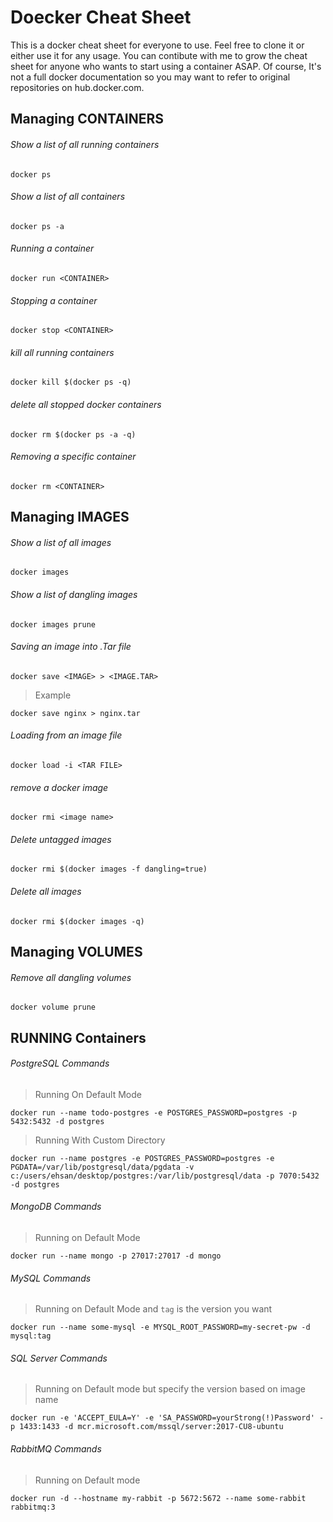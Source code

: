 # Doecker Cheat Sheet

This is a docker cheat sheet for everyone to use. Feel free to clone it or either use it for any usage.
You can contibute with me to grow the cheat sheet for anyone who wants to start using a container ASAP.
Of course, It's not a full docker documentation so you may want to refer to original repositories on hub.docker.com.

## Managing CONTAINERS

###### Show a list of all running containers

```
docker ps
```

###### Show a list of all containers

```
docker ps -a
```

###### Running a container

```
docker run <CONTAINER>
```

###### Stopping a container

```
docker stop <CONTAINER>
```

###### kill all running containers

```
docker kill $(docker ps -q)
```

###### delete all stopped docker containers

```
docker rm $(docker ps -a -q)
```

###### Removing a specific container

```
docker rm <CONTAINER>
```

## Managing IMAGES 

###### Show a list of all images

```
docker images
```

###### Show a list of dangling images

```
docker images prune
```

###### Saving an image into .Tar file

```
docker save <IMAGE> > <IMAGE.TAR>
```
>Example
```
docker save nginx > nginx.tar
```

###### Loading from an image file

```
docker load -i <TAR FILE>
```

###### remove a docker image

```
docker rmi <image name>
```

###### Delete untagged images

```
docker rmi $(docker images -f dangling=true)
```

###### Delete all images

```
docker rmi $(docker images -q)
```

## Managing VOLUMES

###### Remove all dangling volumes

```
docker volume prune
```

## RUNNING Containers

###### PostgreSQL Commands

>Running On Default Mode

```
docker run --name todo-postgres -e POSTGRES_PASSWORD=postgres -p 5432:5432 -d postgres
```

>Running With Custom Directory

```
docker run --name postgres -e POSTGRES_PASSWORD=postgres -e PGDATA=/var/lib/postgresql/data/pgdata -v c:/users/ehsan/desktop/postgres:/var/lib/postgresql/data -p 7070:5432 -d postgres
```

###### MongoDB Commands

>Running on Default Mode

```
docker run --name mongo -p 27017:27017 -d mongo 
```

###### MySQL Commands

>Running on Default Mode and `tag` is the version you want

```
docker run --name some-mysql -e MYSQL_ROOT_PASSWORD=my-secret-pw -d mysql:tag
```

###### SQL Server Commands

>Running on Default mode but specify the version based on image name

```
docker run -e 'ACCEPT_EULA=Y' -e 'SA_PASSWORD=yourStrong(!)Password' -p 1433:1433 -d mcr.microsoft.com/mssql/server:2017-CU8-ubuntu
```

###### RabbitMQ Commands

>Running on Default mode

```
docker run -d --hostname my-rabbit -p 5672:5672 --name some-rabbit rabbitmq:3
```
